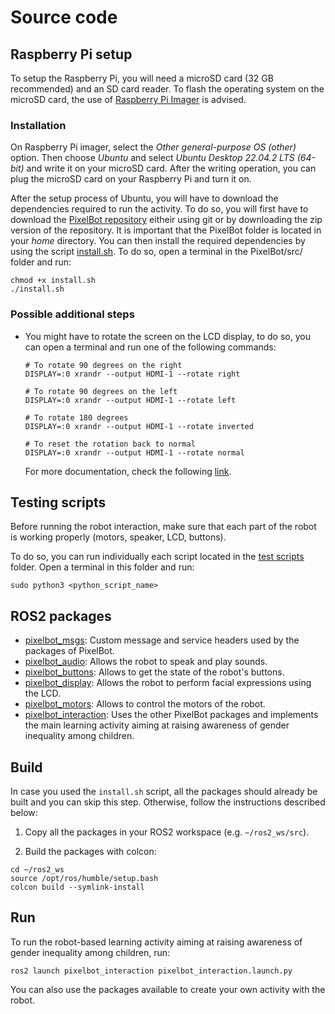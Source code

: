 # Source code

## Raspberry Pi setup

To setup the Raspberry Pi, you will need a microSD card (32 GB recommended) and an SD card reader. To flash the operating system on the microSD card, the use of [Raspberry Pi Imager](https://www.raspberrypi.com/software/) is advised.

### Installation

On Raspberry Pi imager, select the *Other general-purpose OS (other)* option. Then choose *Ubuntu* and select *Ubuntu Desktop 22.04.2 LTS (64-bit)* and write it on your microSD card. After the writing operation, you can plug the microSD card on your Raspberry Pi and turn it on. 

After the setup process of Ubuntu, you will have to download the dependencies required to run the activity. To do so, you will first have to download the [PixelBot repository](https://github.com/RomainMaure/PixelBot) eitheir using git or by downloading the zip version of the repository. It is important that the PixelBot folder is located in your *home* directory. You can then install the required dependencies by using the script [install.sh](https://github.com/RomainMaure/PixelBot/blob/main/src/install.sh). To do so, open a terminal in the PixelBot/src/ folder and run:

```
chmod +x install.sh
./install.sh
```

### Possible additional steps

- You might have to rotate the screen on the LCD display, to do so, you can open a terminal and run one of the following commands:
    ```
    # To rotate 90 degrees on the right
    DISPLAY=:0 xrandr --output HDMI-1 --rotate right

    # To rotate 90 degrees on the left
    DISPLAY=:0 xrandr --output HDMI-1 --rotate left

    # To rotate 180 degrees
    DISPLAY=:0 xrandr --output HDMI-1 --rotate inverted

    # To reset the rotation back to normal
    DISPLAY=:0 xrandr --output HDMI-1 --rotate normal
    ```
    For more documentation, check the following [link](https://linuxhint.com/rotate-screen-in-raspberry-pi/).

## Testing scripts

Before running the robot interaction, make sure that each part of the robot is working properly (motors, speaker, LCD, buttons).

To do so, you can run individually each script located in the [test scripts](https://github.com/RomainMaure/PixelBot/tree/main/src/test_scripts) folder. Open a terminal in this folder and run:

```
sudo python3 <python_script_name>
```

## ROS2 packages

- [pixelbot_msgs](https://github.com/RomainMaure/PixelBot/tree/main/src/pixelbot_msgs): Custom message and service headers used by the packages of PixelBot.
- [pixelbot_audio](https://github.com/RomainMaure/PixelBot/tree/main/src/pixelbot_audio): Allows the robot to speak and play sounds.
- [pixelbot_buttons](https://github.com/RomainMaure/PixelBot/tree/main/src/pixelbot_buttons): Allows to get the state of the robot's buttons.
- [pixelbot_display](https://github.com/RomainMaure/PixelBot/tree/main/src/pixelbot_display): Allows the robot to perform facial expressions using the LCD.
- [pixelbot_motors](https://github.com/RomainMaure/PixelBot/tree/main/src/pixelbot_motors): Allows to control the motors of the robot.
- [pixelbot_interaction](https://github.com/RomainMaure/PixelBot/tree/main/src/pixelbot_interaction): Uses the other PixelBot packages and implements the main learning activity aiming at raising awareness of gender inequality among children.

## Build

In case you used the `install.sh` script, all the packages should already be built and you can skip this step. Otherwise, follow the instructions described below:

1) Copy all the packages in your ROS2 workspace (e.g. `~/ros2_ws/src`).

2) Build the packages with colcon:
```
cd ~/ros2_ws
source /opt/ros/humble/setup.bash
colcon build --symlink-install
```

## Run

To run the robot-based learning activity aiming at raising awareness of gender inequality among children, run:
```
ros2 launch pixelbot_interaction pixelbot_interaction.launch.py
```

You can also use the packages available to create your own activity with the robot.
